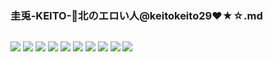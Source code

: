 ### 圭兎-KEITO-🐰北のエロい人@keitokeito29❤★☆.md
![]()

![](https://pbs.twimg.com/profile_banners/174219116/1542357720)
![](https://pbs.twimg.com/media/D_X2NrAUwAAeVL-?format=jpg)
![](https://pbs.twimg.com/media/D_7AS-sUcAIaim6?format=jpg)
![](https://pbs.twimg.com/media/D9I4tXEUEAAAu4C?format=jpg)
![](https://pbs.twimg.com/media/D-ucGIoU0AENQ8I?format=jpg)
![](https://pbs.twimg.com/media/D9UlI8gUwAAPNuS?format=jpg)
![](https://pbs.twimg.com/media/D9UlLBbUIAEey96?format=jpg)
![](https://pbs.twimg.com/media/D9UlMBSVUAIEM3v?format=jpg)
![](https://pbs.twimg.com/media/D-IPv6MUIAckxo6?format=jpg)
![](https://pbs.twimg.com/media/D-IPxArUIAMHbYO?format=jpg)
